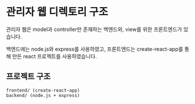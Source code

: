 # 관리자 웹 디렉토리 구조

관리자 웹은 model과 controller만 존재하는 백엔드와, view를 위한 프론트엔드가 있습니다.

백엔드에는 node.js와 express를 사용하였고, 프론트엔드는 create-react-app를 통해 만든 react 프로젝트를 사용하였습니다.

## 프로젝트 구조
```
frontend/ (create-react-app)
backend/ (node.js + express)
```